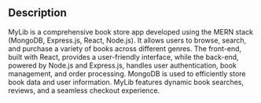 ## Description
MyLib is a comprehensive book store app developed using the MERN stack (MongoDB, Express.js, React, Node.js). It allows users to browse, search, and purchase a variety of books across different genres. The front-end, built with React, provides a user-friendly interface, while the back-end, powered by Node.js and Express.js, handles user authentication, book management, and order processing. MongoDB is used to efficiently store book data and user information. MyLib features dynamic book searches, reviews, and a seamless checkout experience.
